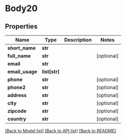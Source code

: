 # Body20

## Properties
Name | Type | Description | Notes
------------ | ------------- | ------------- | -------------
**short_name** | **str** |  | 
**full_name** | **str** |  | [optional] 
**email** | **str** |  | 
**email_usage** | **list[str]** |  | 
**phone** | **str** |  | [optional] 
**phone2** | **str** |  | [optional] 
**address** | **str** |  | [optional] 
**city** | **str** |  | [optional] 
**zipcode** | **str** |  | [optional] 
**country** | **str** |  | [optional] 

[[Back to Model list]](../README.md#documentation-for-models) [[Back to API list]](../README.md#documentation-for-api-endpoints) [[Back to README]](../README.md)

